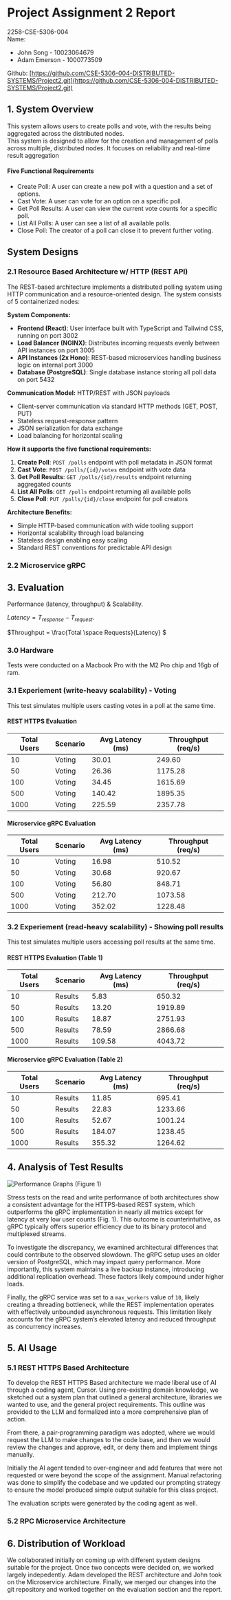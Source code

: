 # Project Assignment 2 Report

2258-CSE-5306-004  
Name:

- John Song - 10023064679
- Adam Emerson - 1000773509

Github: [https://github.com/CSE-5306-004-DISTRIBUTED-SYSTEMS/Project2.git](https://github.com/CSE-5306-004-DISTRIBUTED-SYSTEMS/Project2.git)

## 1. System Overview

This system allows users to create polls and vote, with the results being aggregated across the distributed nodes.  
This system is designed to allow for the creation and management of polls across multiple, distributed nodes. It focuses on reliability and real-time result aggregation

#### Five Functional Requirements

- Create Poll: A user can create a new poll with a question and a set of options.
- Cast Vote: A user can vote for an option on a specific poll.
- Get Poll Results: A user can view the current vote counts for a specific poll.
- List All Polls: A user can see a list of all available polls.
- Close Poll: The creator of a poll can close it to prevent further voting.

## System Designs

### 2.1 Resource Based Architecture w/ HTTP (REST API)

The REST-based architecture implements a distributed polling system using HTTP communication and a resource-oriented design. The system consists of 5 containerized nodes:

**System Components:**

- **Frontend (React)**: User interface built with TypeScript and Tailwind CSS, running on port 3002
- **Load Balancer (NGINX)**: Distributes incoming requests evenly between API instances on port 3005
- **API Instances (2x Hono)**: REST-based microservices handling business logic on internal port 3000
- **Database (PostgreSQL)**: Single database instance storing all poll data on port 5432

**Communication Model:** HTTP/REST with JSON payloads

- Client-server communication via standard HTTP methods (GET, POST, PUT)
- Stateless request-response pattern
- JSON serialization for data exchange
- Load balancing for horizontal scaling

**How it supports the five functional requirements:**

1. **Create Poll**: `POST /polls` endpoint with poll metadata in JSON format
2. **Cast Vote**: `POST /polls/{id}/votes` endpoint with vote data
3. **Get Poll Results**: `GET /polls/{id}/results` endpoint returning aggregated counts
4. **List All Polls**: `GET /polls` endpoint returning all available polls
5. **Close Poll**: `PUT /polls/{id}/close` endpoint for poll creators

**Architecture Benefits:**

- Simple HTTP-based communication with wide tooling support
- Horizontal scalability through load balancing
- Stateless design enabling easy scaling
- Standard REST conventions for predictable API design

### 2.2 Microservice gRPC

## 3. Evaluation

Performance (latency, throughput) & Scalability.

$Latency = T_{response} - T_{request}$.

$Throughput = \frac{Total \space Requests}{Latency} $

### 3.0 Hardware

Tests were conducted on a Macbook Pro with the M2 Pro chip and 16gb of ram.

### 3.1 Experiement (write-heavy scalability) - Voting

This test simulates multiple users casting votes in a poll at the same time.

#### REST HTTPS Evaluation

| Total Users | Scenario | Avg Latency (ms) | Throughput (req/s) |
| ----------- | -------- | ---------------- | ------------------ |
| 10          | Voting   | 30.01            | 249.60             |
| 50          | Voting   | 26.36            | 1175.28            |
| 100         | Voting   | 34.45            | 1615.69            |
| 500         | Voting   | 140.42           | 1895.35            |
| 1000        | Voting   | 225.59           | 2357.78            |

#### Microservice gRPC Evaluation

| Total Users | Scenario | Avg Latency (ms) | Throughput (req/s) |
| ----------- | -------- | ---------------- | ------------------ |
| 10          | Voting   | 16.98            | 510.52             |
| 50          | Voting   | 30.68            | 920.67             |
| 100         | Voting   | 56.80            | 848.71             |
| 500         | Voting   | 212.70           | 1073.58            |
| 1000        | Voting   | 352.02           | 1228.48            |

### 3.2 Experiement (read-heavy scalability) - Showing poll results

This test simulates multiple users accessing poll results at the same time.

#### REST HTTPS Evaluation (Table 1)

| Total Users | Scenario | Avg Latency (ms) | Throughput (req/s) |
| ----------- | -------- | ---------------- | ------------------ |
| 10          | Results  | 5.83             | 650.32             |
| 50          | Results  | 13.20            | 1919.89            |
| 100         | Results  | 18.87            | 2751.93            |
| 500         | Results  | 78.59            | 2866.68            |
| 1000        | Results  | 109.58           | 4043.72            |

#### Microservice gRPC Evaluation (Table 2)

| Total Users | Scenario | Avg Latency (ms) | Throughput (req/s) |
| ----------- | -------- | ---------------- | ------------------ |
| 10          | Results  | 11.85            | 695.41             |
| 50          | Results  | 22.83            | 1233.66            |
| 100         | Results  | 52.67            | 1001.24            |
| 500         | Results  | 184.07           | 1238.45            |
| 1000        | Results  | 355.32           | 1264.62            |

## 4. Analysis of Test Results

![Performance Graphs](./performance_tests/performance_comparison_graphs.png)
(Figure 1)

Stress tests on the read and write performance of both architectures show a consistent advantage for the HTTPS-based REST system, which outperforms the gRPC implementation in nearly all metrics except for latency at very low user counts (Fig. 1). This outcome is counterintuitive, as gRPC typically offers superior efficiency due to its binary protocol and multiplexed streams.

To investigate the discrepancy, we examined architectural differences that could contribute to the observed slowdown. The gRPC setup uses an older version of PostgreSQL, which may impact query performance. More importantly, this system maintains a live backup instance, introducing additional replication overhead. These factors likely compound under higher loads.

Finally, the gRPC service was set to a `max_workers` value of `10`, likely creating a threading bottleneck, while the REST implementation operates with effectively unbounded asynchronous requests. This limitation likely accounts for the gRPC system’s elevated latency and reduced throughput as concurrency increases.

## 5. AI Usage

### 5.1 REST HTTPS Based Architecture

To develop the REST HTTPS Based architecture we made liberal use of AI through a coding agent, Cursor. Using pre-existing domain knowledge, we sketched out a system plan that outlined a general architecture, libraries we wanted to use, and the general project requirements. This outline was provided to the LLM and formalized into a more comprehensive plan of action.

From there, a pair-programming paradigm was adopted, where we would request the LLM to make changes to the code base, and then we would review the changes and approve, edit, or deny them and implement things manually.

Initially the AI agent tended to over-engineer and add features that were not requested or were beyond the scope of the assignment. Manual refactoring was done to simplify the codebase and we updated our prompting strategy to ensure the model produced simple output suitable for this class project.

The evaluation scripts were generated by the coding agent as well.

### 5.2 RPC Microservice Architecture

## 6. Distribution of Workload

We collaborated initially on coming up with different system designs suitable for the project. Once two concepts were decided on, we worked largely indepedently. Adam developed the REST architecture and John took on the Microservice architecture. Finally, we merged our changes into the git repository and worked together on the evaluation section and the report.
